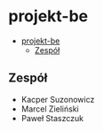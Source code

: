 # projekt-be

- [projekt-be](#projekt-be)
  - [Zespół](#zespół)

## Zespół

- Kacper Suzonowicz
- Marcel Zieliński
- Paweł Staszczuk
